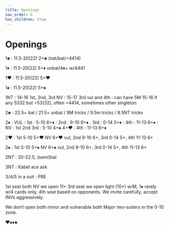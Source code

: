 ```yaml
---
title: Openings
nav_order: 6
has_children: true
---
```


# Openings

1♣
: 11.5-20(22) 2+♣ (nat/bal/=4414)

1♦
: 11.5-20(22)	5+♦ unbal/4♦+ w/4441

1♥
: 11.5-20(22)	5+♥

1♠
: 11.5-20(22)	5+♠

1NT
: 14-16 1st, 2nd, 3rd NV
: 15-17 3rd vul and 4th
: can have 5M 15-16 if any 5332 but =53(32), often =4414, sometimes other singleton

2♣
: 22.5+ bal / 21.5+ unbal / 9M tricks / 9.5m tricks / 8.5NT tricks

2♦
: VUL
  : 1st
    : 5-10 6+♦
  : 2nd
    : 9-10 6+♦
  : 3rd
    : 0-14 5+♦
  : 4th
    : 11-13 6+♦
: NV
  : 1st 2nd 3rd
    : 5-10 4+♠ 4+♥
  : 4th
    : 11-13 6+♦

2♥
: 1st 5-10 5+♥ NV 6+♥ vul, 2nd 9-10 6+, 3rd 0-14 5+, 4th 11-13 6+

2♠
: 1st 5-10 5+♠ NV 6+♠ vul, 2nd 9-10 6+, 3rd 0-14 5+, 4th 11-13 6+

2NT
: 20-22.5, (semi)bal

3NT 
: Kabel ace ask

3/4/5 in a suit
: PRE

1st seat both NV we open 11+
3rd seat we open light (10+) w/M, 1♠ rarely w/4 cards only, 4th seat based on opponents.
We invite carefully, accept INVs aggressively.

We don‘t open both minor and vulnerable both Major two-suiters in the 0-10 zone.

**♥♠♦♣**
